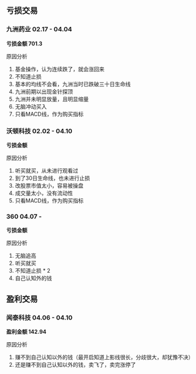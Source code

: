 

## 亏损交易

### 九洲药业 02.17 - 04.04

**亏损金额 701.3**

原因分析

1. 基金操作，认为连续跌了，就会涨回来
2. 不知道止损
3. 基本的均线不会看，九洲当时已跌破三十日生命线
4. 九洲前期以出现金针探顶
5. 九洲并未明显放量，且明显缩量
6. 无脑冲动买入
7. 只看MACD线，作为购买指标



### 沃顿科技 02.02 - 04.10

**亏损金额**

原因分析

1. 听买就买，从未进行观看过
2. 到了30日生命线，也未进行止损
3. 改股票市值太小，容易被操盘
4. 成交量太小，没有流动性
5. 只看MACD线，作为购买指标

 

### 360  04.07 - 

**亏损金额**

原因分析

1. 无脑追高
2. 听买就买
3. 不知道止损 * 2
4. 自己认知外的钱



## 盈利交易

### 闻泰科技 04.06 -  04.10

**盈利金额  142.94**

原因分析

1. 赚不到自己认知以外的钱（最开启知道上影线很长，分歧很大，却犹豫不决）
2. 还是赚不到自己认知以外的钱，卖飞了，卖完涨停了